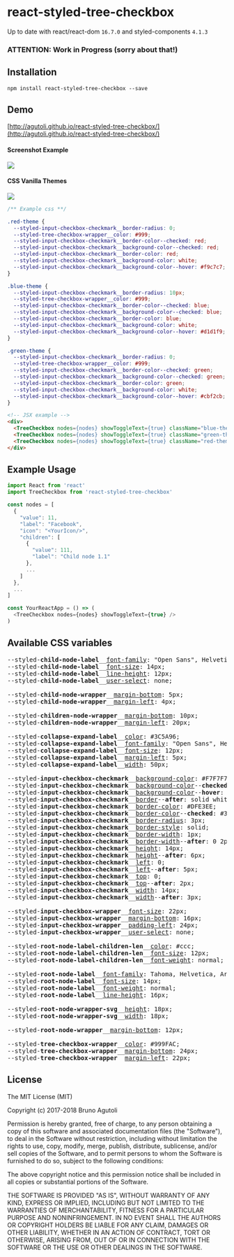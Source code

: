 react-styled-tree-checkbox
============

Up to date with react/react-dom `16.7.0` and styled-components `4.1.3`

### ATTENTION: Work in Progress (sorry about that!)

## Installation

`npm install react-styled-tree-checkbox --save`

## Demo

[http://agutoli.github.io/react-styled-tree-checkbox/](http://agutoli.github.io/react-styled-tree-checkbox/)

#### Screenshot Example
![](https://i.ibb.co/hyMgSJ4/Screen-Shot-2018-12-22-at-19-17-03.png)


#### CSS Vanilla Themes
![](https://i.ibb.co/K9cVmhW/Screen-Shot-2018-12-24-at-22-12-48.png)

```css
/** Example css **/

.red-theme {
  --styled-input-checkbox-checkmark__border-radius: 0;
  --styled-tree-checkbox-wrapper__color: #999;
  --styled-input-checkbox-checkmark__border-color--checked: red;
  --styled-input-checkbox-checkmark__background-color--checked: red;
  --styled-input-checkbox-checkmark__border-color: red;
  --styled-input-checkbox-checkmark__background-color: white;
  --styled-input-checkbox-checkmark__background-color--hover: #f9c7c7;
}

.blue-theme {
  --styled-input-checkbox-checkmark__border-radius: 10px;
  --styled-tree-checkbox-wrapper__color: #999;
  --styled-input-checkbox-checkmark__border-color--checked: blue;
  --styled-input-checkbox-checkmark__background-color--checked: blue;
  --styled-input-checkbox-checkmark__border-color: blue;
  --styled-input-checkbox-checkmark__background-color: white;
  --styled-input-checkbox-checkmark__background-color--hover: #d1d1f9;
}

.green-theme {
  --styled-input-checkbox-checkmark__border-radius: 0;
  --styled-tree-checkbox-wrapper__color: #999;
  --styled-input-checkbox-checkmark__border-color--checked: green;
  --styled-input-checkbox-checkmark__background-color--checked: green;
  --styled-input-checkbox-checkmark__border-color: green;
  --styled-input-checkbox-checkmark__background-color: white;
  --styled-input-checkbox-checkmark__background-color--hover: #cbf2cb;
}
```

```html
<!-- JSX example -->
<div>
  <TreeCheckbox nodes={nodes} showToggleText={true} className="blue-theme" />
  <TreeCheckbox nodes={nodes} showToggleText={true} className="green-theme" />
  <TreeCheckbox nodes={nodes} showToggleText={true} className="red-theme" />
</div>
```

## Example Usage
```js
import React from 'react'
import TreeCheckbox from 'react-styled-tree-checkbox'

const nodes = [
  {
    "value": 11,
    "label": "Facebook",
    "icon": "<YourIcon/>",
    "children": [
      {
        "value": 111,
        "label": "Child node 1.1"
      },
      ...
    ]
  },
  ...
]

const YourReactApp = () => (
  <TreeCheckbox nodes={nodes} showToggleText={true} />
)
```
## Available CSS variables
<pre>
--styled-<b>child-node-label</b>__<a href="https://developer.mozilla.org/en-US/docs/Web/CSS/font-family">font-family</a>: "Open Sans", Helvetica, Arial, sans-serif;
--styled-<b>child-node-label</b>__<a href="https://developer.mozilla.org/en-US/docs/Web/CSS/font-size">font-size</a>: 14px;
--styled-<b>child-node-label</b>__<a href="https://developer.mozilla.org/en-US/docs/Web/CSS/line-height">line-height</a>: 12px;
--styled-<b>child-node-label</b>__<a href="https://developer.mozilla.org/en-US/docs/Web/CSS/user-select">user-select</a>: none;

--styled-<b>child-node-wrapper</b>__<a href="https://developer.mozilla.org/en-US/docs/Web/CSS/margin-bottom">margin-bottom</a>: 5px;
--styled-<b>child-node-wrapper</b>__<a href="https://developer.mozilla.org/en-US/docs/Web/CSS/margin-left">margin-left</a>: 4px;

--styled-<b>children-node-wrapper</b>__<a href="https://developer.mozilla.org/en-US/docs/Web/CSS/margin-bottom">margin-bottom</a>: 10px;
--styled-<b>children-node-wrapper</b>__<a href="https://developer.mozilla.org/en-US/docs/Web/CSS/margin-left">margin-left</a>: 20px;

--styled-<b>collapse-expand-label</b>__<a href="https://developer.mozilla.org/en-US/docs/Web/CSS/color">color</a>: #3C5A96;
--styled-<b>collapse-expand-label</b>__<a href="https://developer.mozilla.org/en-US/docs/Web/CSS/font-family">font-family</a>: "Open Sans", Helvetica, Arial, sans-serif;
--styled-<b>collapse-expand-label</b>__<a href="https://developer.mozilla.org/en-US/docs/Web/CSS/font-size">font-size</a>: 12px;
--styled-<b>collapse-expand-label</b>__<a href="https://developer.mozilla.org/en-US/docs/Web/CSS/margin-left">margin-left</a>: 5px;
--styled-<b>collapse-expand-label</b>__<a href="https://developer.mozilla.org/en-US/docs/Web/CSS/width">width</a>: 50px;

--styled-<b>input-checkbox-checkmark</b>__<a href="https://developer.mozilla.org/en-US/docs/Web/CSS/background-color">background-color</a>: #F7F7F7;
--styled-<b>input-checkbox-checkmark</b>__<a href="https://developer.mozilla.org/en-US/docs/Web/CSS/background-color">background-color</a>--<b>checked</b>: #8C9EC2;
--styled-<b>input-checkbox-checkmark</b>__<a href="https://developer.mozilla.org/en-US/docs/Web/CSS/background-color">background-color</a>--<b>hover</b>: #DFE3EE;
--styled-<b>input-checkbox-checkmark</b>__<a href="https://developer.mozilla.org/en-US/docs/Web/CSS/border">border</a>--<b>after</b>: solid white;
--styled-<b>input-checkbox-checkmark</b>__<a href="https://developer.mozilla.org/en-US/docs/Web/CSS/border-color">border-color</a>: #DFE3EE;
--styled-<b>input-checkbox-checkmark</b>__<a href="https://developer.mozilla.org/en-US/docs/Web/CSS/border-color">border-color</a>--<b>checked</b>: #3C5A96;
--styled-<b>input-checkbox-checkmark</b>__<a href="https://developer.mozilla.org/en-US/docs/Web/CSS/border-radius">border-radius</a>: 3px;
--styled-<b>input-checkbox-checkmark</b>__<a href="https://developer.mozilla.org/en-US/docs/Web/CSS/border-style">border-style</a>: solid;
--styled-<b>input-checkbox-checkmark</b>__<a href="https://developer.mozilla.org/en-US/docs/Web/CSS/border-width">border-width</a>: 1px;
--styled-<b>input-checkbox-checkmark</b>__<a href="https://developer.mozilla.org/en-US/docs/Web/CSS/border-width">border-width</a>--<b>after</b>: 0 2px 2px 0;
--styled-<b>input-checkbox-checkmark</b>__<a href="https://developer.mozilla.org/en-US/docs/Web/CSS/height">height</a>: 14px;
--styled-<b>input-checkbox-checkmark</b>__<a href="https://developer.mozilla.org/en-US/docs/Web/CSS/height">height</a>--<b>after</b>: 6px;
--styled-<b>input-checkbox-checkmark</b>__<a href="https://developer.mozilla.org/en-US/docs/Web/CSS/left">left</a>: 0;
--styled-<b>input-checkbox-checkmark</b>__<a href="https://developer.mozilla.org/en-US/docs/Web/CSS/left">left</a>--<b>after</b>: 5px;
--styled-<b>input-checkbox-checkmark</b>__<a href="https://developer.mozilla.org/en-US/docs/Web/CSS/top">top</a>: 0;
--styled-<b>input-checkbox-checkmark</b>__<a href="https://developer.mozilla.org/en-US/docs/Web/CSS/top">top</a>--<b>after</b>: 2px;
--styled-<b>input-checkbox-checkmark</b>__<a href="https://developer.mozilla.org/en-US/docs/Web/CSS/width">width</a>: 14px;
--styled-<b>input-checkbox-checkmark</b>__<a href="https://developer.mozilla.org/en-US/docs/Web/CSS/width">width</a>--<b>after</b>: 3px;

--styled-<b>input-checkbox-wrapper</b>__<a href="https://developer.mozilla.org/en-US/docs/Web/CSS/font-size">font-size</a>: 22px;
--styled-<b>input-checkbox-wrapper</b>__<a href="https://developer.mozilla.org/en-US/docs/Web/CSS/margin-bottom">margin-bottom</a>: 16px;
--styled-<b>input-checkbox-wrapper</b>__<a href="https://developer.mozilla.org/en-US/docs/Web/CSS/padding-left">padding-left</a>: 24px;
--styled-<b>input-checkbox-wrapper</b>__<a href="https://developer.mozilla.org/en-US/docs/Web/CSS/user-select">user-select</a>: none;

--styled-<b>root-node-label-children-len</b>__<a href="https://developer.mozilla.org/en-US/docs/Web/CSS/color">color</a>: #ccc;
--styled-<b>root-node-label-children-len</b>__<a href="https://developer.mozilla.org/en-US/docs/Web/CSS/font-size">font-size</a>: 12px;
--styled-<b>root-node-label-children-len</b>__<a href="https://developer.mozilla.org/en-US/docs/Web/CSS/font-weight">font-weight</a>: normal;

--styled-<b>root-node-label</b>__<a href="https://developer.mozilla.org/en-US/docs/Web/CSS/font-family">font-family</a>: Tahoma, Helvetica, Arial, sans-serif;
--styled-<b>root-node-label</b>__<a href="https://developer.mozilla.org/en-US/docs/Web/CSS/font-size">font-size</a>: 14px;
--styled-<b>root-node-label</b>__<a href="https://developer.mozilla.org/en-US/docs/Web/CSS/font-weight">font-weight</a>: normal;
--styled-<b>root-node-label</b>__<a href="https://developer.mozilla.org/en-US/docs/Web/CSS/line-height">line-height</a>: 16px;

--styled-<b>root-node-wrapper-svg</b>__<a href="https://developer.mozilla.org/en-US/docs/Web/CSS/height">height</a>: 18px;
--styled-<b>root-node-wrapper-svg</b>__<a href="https://developer.mozilla.org/en-US/docs/Web/CSS/width">width</a>: 18px;

--styled-<b>root-node-wrapper</b>__<a href="https://developer.mozilla.org/en-US/docs/Web/CSS/margin-bottom">margin-bottom</a>: 12px;

--styled-<b>tree-checkbox-wrapper</b>__<a href="https://developer.mozilla.org/en-US/docs/Web/CSS/color">color</a>: #999FAC;
--styled-<b>tree-checkbox-wrapper</b>__<a href="https://developer.mozilla.org/en-US/docs/Web/CSS/margin-bottom">margin-bottom</a>: 24px;
--styled-<b>tree-checkbox-wrapper</b>__<a href="https://developer.mozilla.org/en-US/docs/Web/CSS/margin-left">margin-left</a>: 22px;
</pre>

## License

The MIT License (MIT)

Copyright (c) 2017-2018 Bruno Agutoli

Permission is hereby granted, free of charge, to any person obtaining a copy
of this software and associated documentation files (the "Software"), to deal
in the Software without restriction, including without limitation the rights
to use, copy, modify, merge, publish, distribute, sublicense, and/or sell
copies of the Software, and to permit persons to whom the Software is
furnished to do so, subject to the following conditions:

The above copyright notice and this permission notice shall be included in all
copies or substantial portions of the Software.

THE SOFTWARE IS PROVIDED "AS IS", WITHOUT WARRANTY OF ANY KIND, EXPRESS OR
IMPLIED, INCLUDING BUT NOT LIMITED TO THE WARRANTIES OF MERCHANTABILITY,
FITNESS FOR A PARTICULAR PURPOSE AND NONINFRINGEMENT. IN NO EVENT SHALL THE
AUTHORS OR COPYRIGHT HOLDERS BE LIABLE FOR ANY CLAIM, DAMAGES OR OTHER
LIABILITY, WHETHER IN AN ACTION OF CONTRACT, TORT OR OTHERWISE, ARISING FROM,
OUT OF OR IN CONNECTION WITH THE SOFTWARE OR THE USE OR OTHER DEALINGS IN THE
SOFTWARE.
